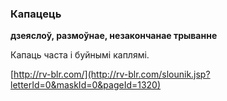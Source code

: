 ### Капацець
**дзеяслоў, размоўнае, незакончанае трыванне**

Капаць часта і буйнымі каплямі.

<a rel="author">[http://rv-blr.com/](http://rv-blr.com/slounik.jsp?letterId=0&maskId=0&pageId=1320)</a>
